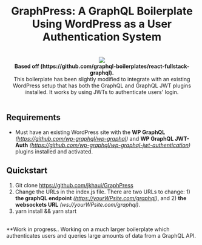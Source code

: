 <h1 align="center"><strong>GraphPress: A GraphQL Boilerplate Using WordPress as a User Authentication System</strong></h1>

<br />

<div align="center"><img src="https://s3.amazonaws.com/codelize/GraphPress.png" /></div>

<div align="center"><strong>Based off (https://github.com/graphql-boilerplates/react-fullstack-graphql).</strong></div>
<div align="center">This boilerplate has been slightly modified to integrate with an existing WordPress setup that has both the GraphQL and GraphQL JWT plugins installed. It works by using JWTs to authenticate users' login.</div>

<br />

## Requirements
- Must have an existing WordPress site with the <strong>WP GraphQL</strong> <em>(https://github.com/wp-graphql/wp-graphql)</em> and <strong>WP GraphQL JWT-Auth</strong> <em>(https://github.com/wp-graphql/wp-graphql-jwt-authentication)</em> plugins installed and activated.

## Quickstart

1. Git clone https://github.com/jkhaui/GraphPress
2. Change the URLs in the index.js file. There are two URLs to change: 1) <strong>the graphQL endpoint</strong> <em>(https://yourWPsite.com/graphql)</em>, and 2) <strong>the websockets URL</strong> <em>(ws://yourWPsite.com/graphql)</em>.
3. yarn install && yarn start

<br />
**Work in progress.. Working on a much larger boilerplate which authenticates users and queries large amounts of data from a GraphQL API.
